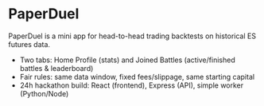 # PaperDuel
PaperDuel is a mini app for head-to-head trading backtests on historical ES futures data.
- Two tabs: Home Profile (stats) and Joined Battles (active/finished battles & leaderboard)
- Fair rules: same data window, fixed fees/slippage, same starting capital
- 24h hackathon build: React (frontend), Express (API), simple worker (Python/Node)
